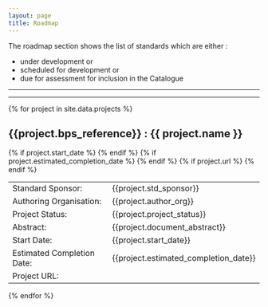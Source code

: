 ```yaml
---
layout: page
title: Roadmap
---
```

The roadmap section shows the list of standards which are either :
+ under development or
+ scheduled for development or
+ due for assessment for inclusion in the Catalogue

<script src="assets/vis/dist/vis.js"></script>
<link href="assets/vis/dist/vis.css" rel="stylesheet" type="text/css" />

<hr>
<div id="visualization"></div>
<hr>

<script type="text/javascript">
  // DOM element where the Timeline will be attached
  var container = document.getElementById('visualization');

  // Create a DataSet (allows two way data-binding)
  var items = new vis.DataSet([
{% for project in site.data.projects %}
    {id:  '{{ project.bps_reference }}', title: '{{ project.bps_reference }}', content: '<a href="projects.html#{{ project.bps_reference }}--{{ project.name | slugify: 'ascii'}}">{{ project.name }}</a>', start: '2018-02-14'},
{% endfor %}
  ]);

  // Configuration for the Timeline
  var options = {};

  // Create a Timeline
  var timeline = new vis.Timeline(container, items, options);
</script>


{% for project in site.data.projects %}
## {{project.bps_reference}} : {{ project.name }}
<table>
    <tr>
        <td>Standard Sponsor:</td>
        <td>{{project.std_sponsor}}</td>
    </tr>
    <tr>
        <td>Authoring Organisation:</td>
        <td>{{project.author_org}}</td>
    </tr>
    <tr>
        <td>Project Status:</td>
        <td>{{project.project_status}}</td>
    </tr>
    <tr>
        <td>Abstract:</td>
        <td>{{project.document_abstract}}</td>
    </tr>
{% if project.start_date %}    
    <tr>
        <td>Start Date:</td>
        <td>{{project.start_date}}</td>
    </tr>
{% endif %}
{% if project.estimated_completion_date %}
    <tr>
        <td>Estimated Completion Date:</td>
        <td>{{project.estimated_completion_date}}</td>
    </tr>
{% endif %}
{% if project.url %}
    <tr>
        <td>Project URL:</td>
        <td>
            <a href="{{project.url}}"/>
        </td>
    </tr>
{% endif %}
</table>
  

{% endfor %}


